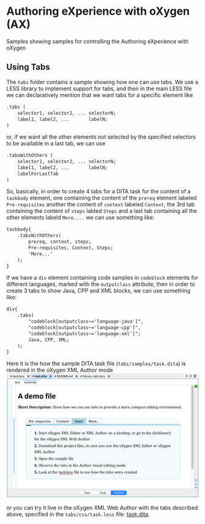 # Authoring eXperience with oXygen (AX)

Samples showing samples for controlling the Authoring eXperience with oXygen

## Using Tabs

The `tabs` folder contains a sample showing how one can use tabs.
We use a LESS library to implement support for tabs, and then in the main
LESS file we can declaratively mention that we want tabs for a specific element
like

```less
.tabs (
    selector1, selector2, ... selectorN;
    label1, label2, ...       labelN;    
)
```

or, if we want all the other elements not selected by the specified selectors to be
available in a last tab, we can use 

```less
.tabsWithOthers (
    selector1, selector2, ... selectorN;
    label1, label2, ...       labelN;
    labelForLastTab    
)
```

So, basically, in order to create 4 tabs for a DITA task for the content of 
a `taskbody` element, one containing the content of the `prereq` element 
labeled `Pre-requisites` another the content of `context` labeled `Context`,
the 3rd tab containing the content of `steps` labled `Steps` and a last tab 
containing all the other elements labeld `More....` we can use something like:


```less
taskbody{
    .tabsWithOthers(
        prereq, context, steps;
        Pre-requisites, Context, Steps;
        'More...'
    );
}
```

If we have a `div` element containing code samples in `codeblock` elements for 
different languages, marked with the `outputclass` attribute, then in order to
create 3 tabs to show Java, CPP and XML blocks, we can use something like:


```less
div{
    .tabs(
        "codeblock[outputclass~='language-java']", 
        "codeblock[outputclass~='language-cpp']", 
        "codeblock[outputclass~='language-xml']";
        Java, CPP, XML;
    );
}
```

Here it is the how the sample DITA task file (`tabs/samples/task.dita`) is rendered 
in the oXygen XML Author mode
![tabs/sample/task.png](tabs/sample/task.png)


or you can try it live in the oXygen XML Web Author with the tabs described above, specified in the 
`tabs/css/task.less` file:
[task.dita](https://www.oxygenxml.com/webapp-demo-aws/app/oxygen.html?url=github%3A%2F%2FgetFileContent%2Foxygenxml%2Fax%2Fmaster%2Ftabs%2Fsample%2Ftask.dita).

